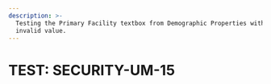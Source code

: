 ```yaml
---
description: >-
  Testing the Primary Facility textbox from Demographic Properties with an
  invalid value.
---
```


# TEST: SECURITY-UM-15

